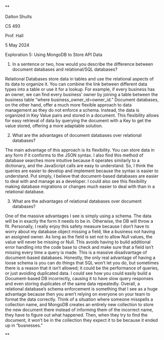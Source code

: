 **

Dalton Shults

CS 493

Prof. Hall

5 May 2024

Exploration 5: Using MongoDB to Store API Data

1. In a sentence or two, how would you describe the difference between document databases and relational/SQL databases?
    

Relational Databases store data in tables and use the relational aspects of its data to organize it. You can combine the link between different data types into a table or use it for a lookup. For example, if every business has an owner, we can find every business’ owner by joining a table between the business table “where business_owner_id=owner_id.” Document databases, on the other hand, offer a much more flexible approach to data management as they do not enforce a schema. Instead, the data is organized in Key Value pairs and stored in a document. This flexibility allows for easy retrieval of data by querying the document with a Key to get the value stored, offering a more adaptable solution. 

2. What are the advantages of document databases over relational databases?
    

The main advantage of this approach is its flexibility. You can store data in any form if it conforms to the JSON syntax. I also find this method of database searches more intuitive because it operates similarly to a dictionary, and the JavaScript calls are easy to understand. So, I think the queries are easier to develop and implement because the syntax is easier to understand. Put simply, I believe that document-based databases are easier to deal with and manage as a developer. I could also see this flexibility making database migrations or changes much easier to deal with than in a relational database.

3. What are the advantages of relational databases over document databases?
    

One of the massive advantages I see is simply using a schema. The data will be in exactly the form it needs to be in. Otherwise, the DB will throw a fit. Personally, I really enjoy this safety measure because I don’t have to worry about my database object missing a field, like a business not having an assigned owner. As long as the field is set not to allow Null values, the value will never be missing or Null. This avoids having to build additional error handling into the code base to check and make sure that a field isn’t missing every time a query is made. This is a massive disadvantage of document-based databases. Honestly, the only real advantage of having a loose schema is you can do things that SQL won’t let you do, but sometimes there is a reason that it isn’t allowed; it could be the performance of queries, or just avoiding duplicated data. I could see how you could easily build a Document-based DB incorrectly, causing it to have slow query responses and even storing duplicates of the same data repeatedly. Overall, a relational database’s schema enforcement is something that I see as a huge advantage because then you aren’t relying on everyone on your team to format the data correctly. Think of a situation where someone misspells a collection name, and MongoDB creates an entirely new collection to store the new document there instead of informing them of the incorrect name, they have to figure out what happened. Then, when they try to find the document, it won’t be in the collection they expect it to be because it ended up in “busnesses.”

**